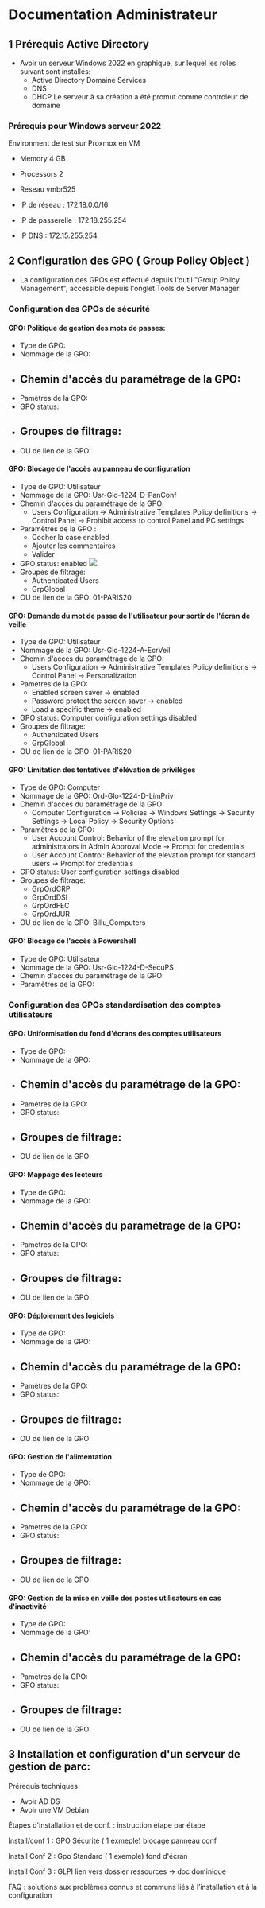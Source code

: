 # Documentation Administrateur 
 
## 1 Prérequis Active Directory 

- Avoir un serveur Windows 2022 en graphique, sur lequel les roles suivant sont installés:
  - Active Directory Domaine Services 
  - DNS 
  - DHCP
Le serveur à sa création a été promut comme controleur de domaine

### Prérequis pour Windows serveur 2022

Environment de test sur Proxmox en VM

* Memory      4 GB
    
* Processors  2 
    
* Reseau      vmbr525

* IP de réseau     : 172.18.0.0/16 
  
* IP de passerelle : 172.18.255.254 
  
* IP DNS           : 172.15.255.254 


## 2 Configuration des GPO ( Group Policy Object )
 - La configuration des GPOs est effectué depuis l'outil "Group Policy Management", accessible depuis l'onglet Tools de Server Manager
 
### Configuration des GPOs de sécurité

#### GPO: Politique de gestion des mots de passes:
- Type de GPO: 
- Nommage de la GPO: 
- Chemin d'accès du paramétrage de la GPO: 
  - 
- Pamètres de la GPO:
- GPO status: 
- Groupes de filtrage:
   - 
- OU de lien de la GPO:

#### GPO: Blocage de l'accès au panneau de configuration
- Type de GPO: Utilisateur
- Nommage de la GPO: Usr-Glo-1224-D-PanConf
- Chemin d'accès du paramétrage de la GPO:
   - Users Configuration → Administrative Templates Policy definitions → Control Panel → Prohibit access to control Panel and PC settings
- Paramètres de la GPO : 
   - Cocher la case enabled
   - Ajouter les commentaires 
   - Valider
- GPO status: enabled
  ![](../Ressources/s03/00GPO-PanConfStatus.png)
- Groupes de filtrage:
   - Authenticated Users
   - GrpGlobal
- OU de lien de la GPO: 01-PARIS20

#### GPO: Demande du mot de passe de l'utilisateur pour sortir de l'écran de veille
- Type de GPO: Utilisateur
- Nommage de la GPO: Usr-Glo-1224-A-EcrVeil
- Chemin d'accès du paramétrage de la GPO: 
  - Users Configuration -> Administrative Templates Policy definitions -> Control Panel -> Personalization
- Pamètres de la GPO:
  - Enabled screen saver -> enabled
  - Password protect the screen saver -> enabled
  - Load a specific theme -> enabled 
- GPO status: Computer configuration settings disabled
- Groupes de filtrage:
   - Authenticated Users
   - GrpGlobal
- OU de lien de la GPO: 01-PARIS20

#### GPO: Limitation des tentatives d'élévation de privilèges
- Type de GPO: Computer
- Nommage de la GPO: Ord-Glo-1224-D-LimPriv
- Chemin d'accès du paramétrage de la GPO:
  - Computer Configuration -> Policies -> Windows Settings -> Security Settings -> Local Policy -> Security Options
- Paramètres de la GPO: 
  - User Account Control: Behavior of the elevation prompt for administrators in Admin Approval Mode -> Prompt for credentials
  - User Account Control: Behavior of the elevation prompt for standard users -> Prompt for credentials
- GPO status: User configuration settings disabled
- Groupes de filtrage:
   - GrpOrdCRP
   - GrpOrdDSI
   - GrpOrdFEC
   - GrpOrdJUR
- OU de lien de la GPO: Billu_Computers

#### GPO: Blocage de l'accès à Powershell
- Type de GPO: Utilisateur
- Nommage de la GPO: Usr-Glo-1224-D-SecuPS
- Chemin d'accès du paramétrage de la GPO: 
- Paramètres de la GPO: 

### Configuration des GPOs standardisation des comptes utilisateurs 

#### GPO: Uniformisation du fond d'écrans des comptes utilisateurs
- Type de GPO: 
- Nommage de la GPO: 
- Chemin d'accès du paramétrage de la GPO: 
  - 
- Pamètres de la GPO:
- GPO status: 
- Groupes de filtrage:
   - 
- OU de lien de la GPO:

#### GPO: Mappage des lecteurs
- Type de GPO: 
- Nommage de la GPO: 
- Chemin d'accès du paramétrage de la GPO: 
  - 
- Pamètres de la GPO:
- GPO status: 
- Groupes de filtrage:
   - 
- OU de lien de la GPO:

#### GPO: Déploiement des logiciels
- Type de GPO: 
- Nommage de la GPO: 
- Chemin d'accès du paramétrage de la GPO: 
  - 
- Pamètres de la GPO:
- GPO status: 
- Groupes de filtrage:
   - 
- OU de lien de la GPO:
#### GPO: Gestion de l'alimentation
- Type de GPO: 
- Nommage de la GPO: 
- Chemin d'accès du paramétrage de la GPO: 
  - 
- Pamètres de la GPO:
- GPO status: 
- Groupes de filtrage:
   - 
- OU de lien de la GPO:

#### GPO: Gestion de la mise en veille des postes utilisateurs en cas d'inactivité
- Type de GPO: 
- Nommage de la GPO: 
- Chemin d'accès du paramétrage de la GPO: 
  - 
- Pamètres de la GPO:
- GPO status: 
- Groupes de filtrage:
   - 
- OU de lien de la GPO:

## 3 Installation et configuration d'un serveur de gestion de parc: 


Prérequis techniques
- Avoir AD DS
- Avoir une VM Debian
  
Étapes d'installation et de conf. : instruction étape par étape

Install/conf 1 : GPO Sécurité ( 1 exmeple) blocage panneau conf

Install Conf 2 : Gpo Standard ( 1 exemple) fond d'écran

Install Conf 3 : GLPI 
lien vers dossier ressources -> doc dominique

FAQ : solutions aux problèmes connus et communs liés à l’installation et à la configuration
